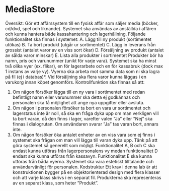 # MediaStore

Översikt: Gör ett affärssystem till en fysisk affär som säljer media (böcker, cd/dvd, spel
och liknande). Systemet ska användas av anställda i affären och kunna hantera både
kassahantering och lagerhållning. Följande funktionalitet ska finnas i systemet:
A. Lägg till ny produkt (sortimentet utökas)
B. Ta bort produkt (utgår ur sortimentet)
C. Lägg in leverans från grossist (antalet varor av en viss sort ökar)
D. Försäljning av produkt (antalet av sålda varor minskar)
E. Lista alla produkter i sortimentet
Produkter bör ha namn, pris och varunummer (unikt för varje vara).
Systemet ska ha minst två olika vyer (ex. flikar), en för lagerarbete och en för kassabruk
(dock max 1 instans av varje vy). Vyerna ska arbeta mot samma data som ni ska lagra på
fil (ej i databas)*. Vid försäljning ska flera varor kunna läggas i en varukorg innan köpet
genomförs.
Kontrollfunktion ska finnas så att:
1) Om någon försöker lägga till en ny vara i sortimentet med redan befintligt namn
eller varunummer ska detta ej godkännas och personalen ska få möjlighet att ange
nya uppgifter eller avsluta.
2) Om någon i personalen försöker ta bort en vara ur sortimentet och lagerstatus inte
är noll, så ska en fråga dyka upp om man verkligen vill ta bort varan, då den finns
i lager, varefter valen ”Ja” eller ”Nej” ska finnas i dialogrutan. Om användaren
svarar ”Ja” tas varan bort, annars inte.
3) Om någon försöker öka antalet enheter av en viss vara som ej finns i systemet ska
frågan om man vill lägga till varan dyka upp.
Tänk på att göra systemet så generellt som möjligt. Funktionalitet A, B och C ska endast
kunna utföras från lagerpersonalens vy medan funktionalitet D endast ska kunna utföras
från kassavyn. Funktionalitet E ska kunna utföras från båda vyerna. Systemet ska vara
estetiskt tilltalande och användarvänligt för personalen.
Kodstruktur
Ett krav i denna lab är att konstruktionen bygger på en objektorienterad design med flera
klasser och att varje klass skrivs i en separat fil. Produkterna ska representeras av en
separat klass, som heter ”Produkt”. 
